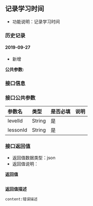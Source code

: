 ## 记录学习时间
+ 功能说明：记录学习时间

### 历史记录

#### 2019-09-27
- 新增

**公共参数:**


### 接口信息


### 接口公共参数
|参数名		   		|类型	|是否必填	|说明			    					|
|:------------------|:------|:----------|:--------------------------------------|
|levelId			|String |是		  	|  |
|lessonId			|String |是		  	|  |

### 接口返回值
+ 返回值数据类型：json
+ 返回值说明：

**返回值**  

```

```

**返回值描述**  

```
content:错误描述
```